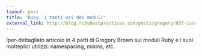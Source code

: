 ```yaml
---
layout: post
title: "Ruby: i tanti usi dei moduli"
external_link: http://blog.rubybestpractices.com/posts/gregory/037-issue-8-uses-for-modules.html
---
```


Iper-dettagliato articolo in 4 parti di Gregory Brown sui moduli Ruby e i suoi molteplici utilizzi: namespacing, mixins, etc.
